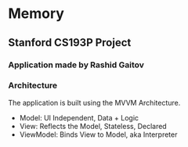 # Memory
## Stanford CS193P Project
### Application made by Rashid Gaitov

### Architecture
The application is built using the MVVM Architecture. 
- Model: UI Independent, Data + Logic
- View: Reflects the Model, Stateless, Declared
- ViewModel: Binds View to Model, aka Interpreter
